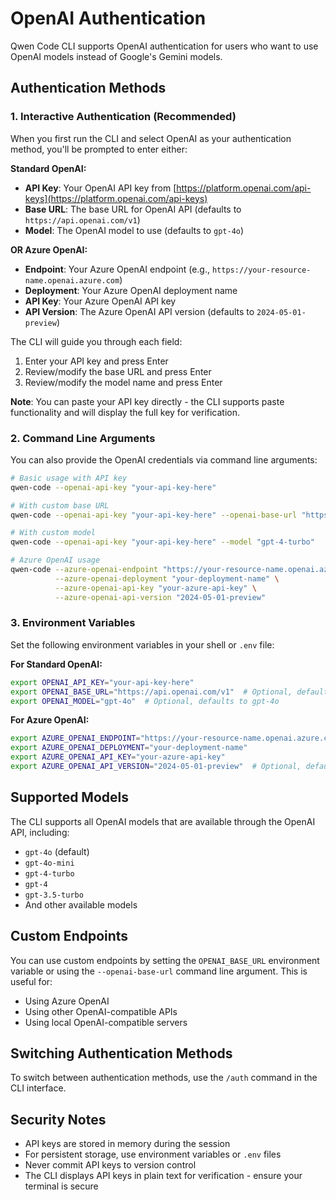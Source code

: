 # OpenAI Authentication

Qwen Code CLI supports OpenAI authentication for users who want to use OpenAI models instead of Google's Gemini models.

## Authentication Methods

### 1. Interactive Authentication (Recommended)

When you first run the CLI and select OpenAI as your authentication method, you'll be prompted to enter either:

**Standard OpenAI:**

- **API Key**: Your OpenAI API key from [https://platform.openai.com/api-keys](https://platform.openai.com/api-keys)
- **Base URL**: The base URL for OpenAI API (defaults to `https://api.openai.com/v1`)
- **Model**: The OpenAI model to use (defaults to `gpt-4o`)

**OR Azure OpenAI:**

- **Endpoint**: Your Azure OpenAI endpoint (e.g., `https://your-resource-name.openai.azure.com`)
- **Deployment**: Your Azure OpenAI deployment name
- **API Key**: Your Azure OpenAI API key
- **API Version**: The Azure OpenAI API version (defaults to `2024-05-01-preview`)

The CLI will guide you through each field:

1. Enter your API key and press Enter
2. Review/modify the base URL and press Enter
3. Review/modify the model name and press Enter

**Note**: You can paste your API key directly - the CLI supports paste functionality and will display the full key for verification.

### 2. Command Line Arguments

You can also provide the OpenAI credentials via command line arguments:

```bash
# Basic usage with API key
qwen-code --openai-api-key "your-api-key-here"

# With custom base URL
qwen-code --openai-api-key "your-api-key-here" --openai-base-url "https://your-custom-endpoint.com/v1"

# With custom model
qwen-code --openai-api-key "your-api-key-here" --model "gpt-4-turbo"

# Azure OpenAI usage
qwen-code --azure-openai-endpoint "https://your-resource-name.openai.azure.com" \
          --azure-openai-deployment "your-deployment-name" \
          --azure-openai-api-key "your-azure-api-key" \
          --azure-openai-api-version "2024-05-01-preview"
```

### 3. Environment Variables

Set the following environment variables in your shell or `.env` file:

**For Standard OpenAI:**

```bash
export OPENAI_API_KEY="your-api-key-here"
export OPENAI_BASE_URL="https://api.openai.com/v1"  # Optional, defaults to this value
export OPENAI_MODEL="gpt-4o"  # Optional, defaults to gpt-4o
```

**For Azure OpenAI:**

```bash
export AZURE_OPENAI_ENDPOINT="https://your-resource-name.openai.azure.com"
export AZURE_OPENAI_DEPLOYMENT="your-deployment-name"
export AZURE_OPENAI_API_KEY="your-azure-api-key"
export AZURE_OPENAI_API_VERSION="2024-05-01-preview"  # Optional, defaults to 2024-05-01-preview
```

## Supported Models

The CLI supports all OpenAI models that are available through the OpenAI API, including:

- `gpt-4o` (default)
- `gpt-4o-mini`
- `gpt-4-turbo`
- `gpt-4`
- `gpt-3.5-turbo`
- And other available models

## Custom Endpoints

You can use custom endpoints by setting the `OPENAI_BASE_URL` environment variable or using the `--openai-base-url` command line argument. This is useful for:

- Using Azure OpenAI
- Using other OpenAI-compatible APIs
- Using local OpenAI-compatible servers

## Switching Authentication Methods

To switch between authentication methods, use the `/auth` command in the CLI interface.

## Security Notes

- API keys are stored in memory during the session
- For persistent storage, use environment variables or `.env` files
- Never commit API keys to version control
- The CLI displays API keys in plain text for verification - ensure your terminal is secure
